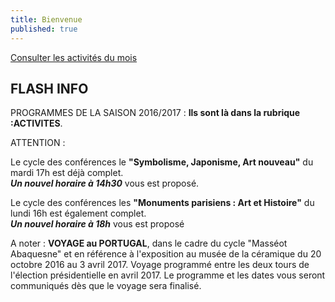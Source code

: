 ```yaml
---
title: Bienvenue
published: true
---
```







<p><a href="/pages/activites-du-mois.html" class="bouton">Consulter les activités du mois</a></p>


## FLASH INFO  

 PROGRAMMES DE LA SAISON 2016/2017 : **Ils sont là dans la rubrique :ACTIVITES**.
 
 ATTENTION : 
 
Le cycle des conférences  le **"Symbolisme, Japonisme, Art nouveau"** du mardi 17h est déjà complet.  
_**Un nouvel horaire à 14h30**_ vous est proposé.  

Le cycle des conférences  les **"Monuments parisiens : Art et Histoire"** du lundi 16h est également complet.   
_**Un nouvel horaire à 18h**_ vous est proposé
 
 
 
 
 A noter : **VOYAGE au PORTUGAL**, dans le cadre du cycle "Masséot Abaquesne" et en référence à l'exposition au musée de la céramique du 20 octobre 2016 au 3 avril 2017. Voyage programmé entre les deux tours de l'élection présidentielle en avril 2017. Le programme et les dates vous seront communiqués dès que le voyage sera finalisé.
